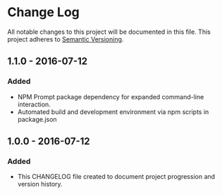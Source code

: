 # Change Log
All notable changes to this project will be documented in this file.
This project adheres to [Semantic Versioning](http://semver.org/).

## 1.1.0 - 2016-07-12
### Added
- NPM Prompt package dependency for expanded command-line interaction.
- Automated build and development environment via npm scripts in package.json

## 1.0.0 - 2016-07-12
### Added
- This CHANGELOG file created to document project progression and version history.
